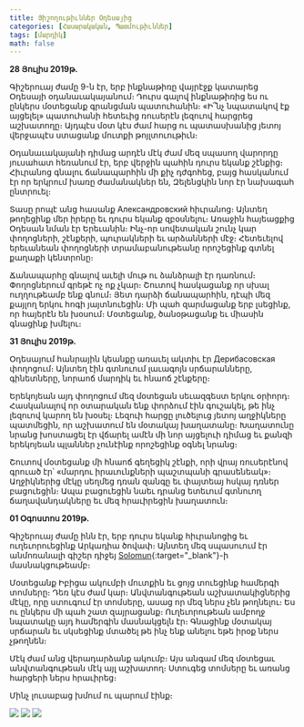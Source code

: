 ```yaml
---
title: Յիշողութիւններ Օդեսայից
categories: [Հասարակական, Պատմութիւններ]
tags: [մարդիկ]
math: false
---
```


**28 Յուլիս 2019թ.**

Գիշերուայ ժամը 9-ն էր, երբ ինքնաթիռը վայրէջք կատարեց Օդեսայի օդանաւակայանում։ Դուրս գալով ինքնաթիռից ես ու ընկերս մօտեցանք գրանցման պատուհանին։ «Ի՞նչ նպատակով էք այցելել» պատուհանի հետեւից ռուսերէն լեզուով հարցրեց աշխատողը։ Այդպէս մօտ կէս ժամ հարց ու պատասխանից յետոյ վերջապէս ստացանք մուտքի թոյլտուութիւն։

Օդանաւակայանի դիմաց արդէն մէկ ժամ մեզ սպասող վարորդը յուսահատ հեռանում էր, երբ վերջին պահին դուրս եկանք շէնքից։ Հիւրանոց գնալու ճանապարհին մի քիչ դժգոհեց, բայց հասկանում էր որ երկրում խառը ժամանակներ են, Զելենցկին նոր էր նախագահ ընտրուել։

Տասը րոպէ անց հասանք Александровский հիւրանոց։ Այնտեղ թողեցինք մեր իրերը եւ դուրս եկանք զբօսնելու։ Առաջին հայեացքից Օդեսան նման էր Երեւանին։ Ինչ-որ սովետական շունչ կար փողոցների, շէնքերի, պուրակների եւ արձանների մէջ։ Հետեւելով երեւանեան փողոցների տրամաբանութեանը որոշեցինք գտնել քաղաքի կենտրոնը։

Ճանապարհը գնալով աւելի մութ ու ձանձրալի էր դառնում։ Փողոցներում գրեթէ ոչ ոք չկար։ Շուտով հասկացանք որ սխալ ուղղութեամբ ենք գնում։ Յետ դարձի ճանապարհին, դէպի մեզ քայլող երկու հոգի յայտնուեցին։ Մի պահ զարմացանք երբ լսեցինք, որ հայերէն են խօսում։ Մօտեցանք, ծանօթացանք եւ միասին գնացինք խմելու։

**31 Յուլիս 2019թ.**

Օդեսայում հանրային կեանքը առաւել ակտիւ էր Дерибасовская փողոցում։ Այնտեղ էին գտնուում լաւագոյն սրճարանները, գինետները, նորաոճ մարդիկ եւ հնաոճ շէնքերը։

Երեկոյեան այդ փողոցում մեզ մօտեցան սեւազգեստ երկու օրիորդ։ Հասկանալով որ օտարական ենք փորձում էին գուշակել, թե ինչ լեզուով կարող են խօսել։ Լեզուի հարցը լուծելուց յետոյ աղջիկները պատմեցին, որ աշխատում են մօտակայ խաղատանը։ Խաղատունը նրանց խոստացել էր վճարել ամէն մի նոր այցելուի դիմաց եւ քանզի երեկոյեան պլաններ չունէինք որոշեցինք օգնել նրանց։

Շուտով մօտեցանք մի հնաոճ գեղեցիկ շէնքի, որի վրայ ռուսերէնով գրուած էր՝ «մարդու իրաւունքների պաշտպանի գրասենեակ»։ Աղջիկներից մէկը սեղմեց դռան զանգը եւ փայտեայ հսկայ դռներ բացուեցին։ Ապա բացուեցին նաեւ դրանց ետեւում գտնուող ճաղավանդակները եւ մեզ հրաւիրեցին խաղատուն։

**01 Օգոստոս 2019թ.**

Գիշերուայ ժամը ինն էր, երբ դուրս եկանք հիւրանոցից եւ ուղեւորուեցինք Արկադիա ծովափ։ Այնտեղ մեզ սպասուում էր անմոռանալի գիշեր դիջեյ [Solomun](https://soundcloud.com/solomun/popular-tracks){:target="\_blank"}-ի մասնակցութեամբ։

Մօտեցանք Իբիցա ակումբի մուտքին եւ ցոյց տուեցինք համերգի տոմսերը։ Դեռ կէս ժամ կար։ Անվտանգութեան աշխատակիցներից մէկը, որը ստուգում էր տոմսերը, ասաց որ մեզ ներս չեն թողնելու։ Ես ու ընկերս մի պահ շատ զայրացանք։ Ուղեւորութեան ամբողջ նպատակը այդ համերգին մասնակցելն էր։ Գնացինք մօտակայ սրճարան եւ սկսեցինք մտածել թե ինչ ենք անելու եթե իրօք ներս չթողնեն։

Մէկ ժամ անց վերադարձանք ակումբ։ Այս անգամ մեզ մօտեցաւ անվտանգութեան մէկ այլ աշխատող։ Ստուգեց տոմսերը եւ առանց հարցերի ներս հրաւիրեց։

Մինչ լուսաբաց խմում ու պարում էինք։

<div id="gallery">
<img src="https://live.staticflickr.com/65535/49288489258_e9c2b2f890_o_d.jpg"/>
<img src="https://live.staticflickr.com/65535/49288465813_e2e47d40e7_o_d.jpg"/>
<img src="https://live.staticflickr.com/65535/49288957886_c7ba74be7d_o_d.jpg"/>
</div>
